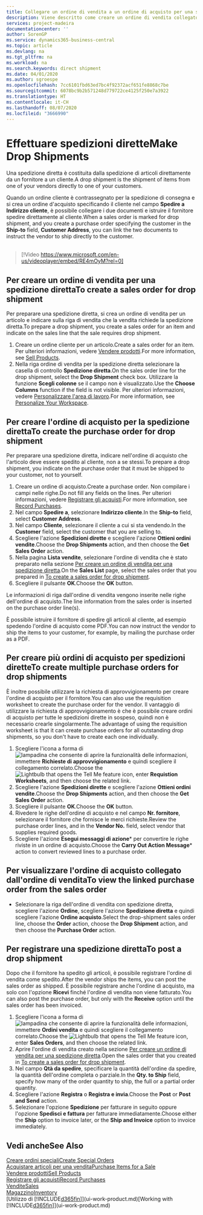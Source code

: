 ```yaml
---
title: Collegare un ordine di vendita a un ordine di acquisto per una spedizione diretta | Documenti Microsoft
description: Viene descritto come creare un ordine di vendita collegato a un ordine di acquisto per consentire la spedizione diretta dal fornitore al cliente.
services: project-madeira
documentationcenter: ''
author: SorenGP
ms.service: dynamics365-business-central
ms.topic: article
ms.devlang: na
ms.tgt_pltfrm: na
ms.workload: na
ms.search.keywords: direct shipment
ms.date: 04/01/2020
ms.author: sgroespe
ms.openlocfilehash: 7cc6101fbd63ed7bc4f92372acf651fe8868c7be
ms.sourcegitcommit: 6078bc9b2b571248d779722ce4125f250e7a3922
ms.translationtype: HT
ms.contentlocale: it-CH
ms.lasthandoff: 08/07/2020
ms.locfileid: "3666990"
---
```

# <a name="make-drop-shipments"></a><span data-ttu-id="990c5-103">Effettuare spedizioni dirette</span><span class="sxs-lookup"><span data-stu-id="990c5-103">Make Drop Shipments</span></span>
<span data-ttu-id="990c5-104">Una spedizione diretta è costituita dalla spedizione di articoli direttamente da un fornitore a un cliente.</span><span class="sxs-lookup"><span data-stu-id="990c5-104">A drop shipment is the shipment of items from one of your vendors directly to one of your customers.</span></span>

<span data-ttu-id="990c5-105">Quando un ordine cliente è contrassegnato per la spedizione di consegna e si crea un ordine d'acquisto specificando il cliente nel campo **Spedire a** **Indirizzo cliente**, è possibile collegare i due documenti e istruire il fornitore spedire direttamente al cliente.</span><span class="sxs-lookup"><span data-stu-id="990c5-105">When a sales order is marked for drop shipment, and you create a purchase order specifying the customer in the **Ship-to** field, **Customer Address**, you can link the two documents to instruct the vendor to ship directly to the customer.</span></span>
<br><br>  
  
> [!Video https://www.microsoft.com/en-us/videoplayer/embed/RE4mOyM?rel=0]

## <a name="to-create-a-sales-order-for-drop-shipment"></a><span data-ttu-id="990c5-106">Per creare un ordine di vendita per una spedizione diretta</span><span class="sxs-lookup"><span data-stu-id="990c5-106">To create a sales order for drop shipment</span></span>
<span data-ttu-id="990c5-107">Per preparare una spedizione diretta, si crea un ordine di vendita per un articolo e indicare sulla riga di vendita che la vendita richiede la spedizione diretta.</span><span class="sxs-lookup"><span data-stu-id="990c5-107">To prepare a drop shipment, you create a sales order for an item and indicate on the sales line that the sale requires drop shipment.</span></span>

1. <span data-ttu-id="990c5-108">Creare un ordine cliente per un articolo.</span><span class="sxs-lookup"><span data-stu-id="990c5-108">Create a sales order for an item.</span></span> <span data-ttu-id="990c5-109">Per ulteriori informazioni, vedere [Vendere prodotti](sales-how-sell-products.md).</span><span class="sxs-lookup"><span data-stu-id="990c5-109">For more information, see [Sell Products](sales-how-sell-products.md).</span></span>
2. <span data-ttu-id="990c5-110">Nella riga ordine di vendita per la spedizione diretta selezionare la casella di controllo **Spedizione diretta**.</span><span class="sxs-lookup"><span data-stu-id="990c5-110">On the sales order line for the drop shipment, select the **Drop Shipment** check box.</span></span> <span data-ttu-id="990c5-111">Utilizzare la funzione **Scegli colonne** se il campo non è visualizzato.</span><span class="sxs-lookup"><span data-stu-id="990c5-111">Use the **Choose Columns** function if the field is not visible.</span></span> <span data-ttu-id="990c5-112">Per ulteriori informazioni, vedere [Personalizzare l'area di lavoro](ui-personalization-user.md).</span><span class="sxs-lookup"><span data-stu-id="990c5-112">For more information, see [Personalize Your Workspace](ui-personalization-user.md).</span></span>

## <a name="to-create-the-purchase-order-for-drop-shipment"></a><span data-ttu-id="990c5-113">Per creare l'ordine di acquisto per la spedizione diretta</span><span class="sxs-lookup"><span data-stu-id="990c5-113">To create the purchase order for drop shipment</span></span>
<span data-ttu-id="990c5-114">Per preparare una spedizione diretta, indicare nell'ordine di acquisto che l'articolo deve essere spedito al cliente, non a se stessi.</span><span class="sxs-lookup"><span data-stu-id="990c5-114">To prepare a drop shipment, you indicate on the purchase order that it must be shipped to your customer, not to yourself.</span></span>

1. <span data-ttu-id="990c5-115">Creare un ordine di acquisto.</span><span class="sxs-lookup"><span data-stu-id="990c5-115">Create a purchase order.</span></span> <span data-ttu-id="990c5-116">Non compilare i campi nelle righe.</span><span class="sxs-lookup"><span data-stu-id="990c5-116">Do not fill any fields on the lines.</span></span> <span data-ttu-id="990c5-117">Per ulteriori informazioni, vedere [Registrare gli acquisti](purchasing-how-record-purchases.md).</span><span class="sxs-lookup"><span data-stu-id="990c5-117">For more information, see [Record Purchases](purchasing-how-record-purchases.md).</span></span>
2. <span data-ttu-id="990c5-118">Nel campo **Spedire a**, selezionare **Indirizzo cliente**.</span><span class="sxs-lookup"><span data-stu-id="990c5-118">In the **Ship-to** field, select **Customer Address**.</span></span>
3. <span data-ttu-id="990c5-119">Nel campo **Cliente**, selezionare il cliente a cui si sta vendendo.</span><span class="sxs-lookup"><span data-stu-id="990c5-119">In the **Customer** field, select the customer that you are selling to.</span></span>
3. <span data-ttu-id="990c5-120">Scegliere l'azione **Spedizioni dirette** e scegliere l'azione **Ottieni ordini vendite**.</span><span class="sxs-lookup"><span data-stu-id="990c5-120">Choose the **Drop Shipments** action, and then choose the **Get Sales Order** action.</span></span>
4. <span data-ttu-id="990c5-121">Nella pagina **Lista vendite**, selezionare l'ordine di vendita che è stato preparato nella sezione [Per creare un ordine di vendita per una spedizione diretta](sales-how-drop-shipment.md#to-create-a-sales-order-for-drop-shipment).</span><span class="sxs-lookup"><span data-stu-id="990c5-121">On the **Sales List** page, select the sales order that you prepared in [To create a sales order for drop shipment](sales-how-drop-shipment.md#to-create-a-sales-order-for-drop-shipment).</span></span>
5. <span data-ttu-id="990c5-122">Scegliere il pulsante **OK**.</span><span class="sxs-lookup"><span data-stu-id="990c5-122">Choose the **OK** button.</span></span>

<span data-ttu-id="990c5-123">Le informazioni di riga dall'ordine di vendita vengono inserite nelle righe dell'ordine di acquisto.</span><span class="sxs-lookup"><span data-stu-id="990c5-123">The line information from the sales order is inserted on the purchase order line(s).</span></span>

<span data-ttu-id="990c5-124">È possibile istruire il fornitore di spedire gli articoli al cliente, ad esempio spedendo l'ordine di acquisto come PDF.</span><span class="sxs-lookup"><span data-stu-id="990c5-124">You can now instruct the vendor to ship the items to your customer, for example, by mailing the purchase order as a PDF.</span></span>     

## <a name="to-create-multiple-purchase-orders-for-drop-shipments"></a><span data-ttu-id="990c5-125">Per creare più ordini di acquisto per spedizioni dirette</span><span class="sxs-lookup"><span data-stu-id="990c5-125">To create multiple purchase orders for drop shipments</span></span>
<span data-ttu-id="990c5-126">È inoltre possibile utilizzare la richiesta di approvvigionamento per creare l'ordine di acquisto per il fornitore.</span><span class="sxs-lookup"><span data-stu-id="990c5-126">You can also use the requisition worksheet to create the purchase order for the vendor.</span></span> <span data-ttu-id="990c5-127">Il vantaggio di utilizzare la richiesta di approvvigionamento è che è possibile creare ordini di acquisto per tutte le spedizioni dirette in sospeso, quindi non è necessario crearle singolarmente.</span><span class="sxs-lookup"><span data-stu-id="990c5-127">The advantage of using the requisition worksheet is that it can create purchase orders for all outstanding drop shipments, so you don't have to create each one individually.</span></span>

1. <span data-ttu-id="990c5-128">Scegliere l'icona a forma di ![lampadina che consente di aprire la funzionalità delle informazioni](media/ui-search/search_small.png "Informazioni sull'operazione che si desidera eseguire"), immettere **Richieste di approvvigionamento** e quindi scegliere il collegamento correlato.</span><span class="sxs-lookup"><span data-stu-id="990c5-128">Choose the ![Lightbulb that opens the Tell Me feature](media/ui-search/search_small.png "Tell me what you want to do") icon, enter **Requistion Worksheets**, and then choose the related link.</span></span>
2. <span data-ttu-id="990c5-129">Scegliere l'azione **Spedizioni dirette** e scegliere l'azione **Ottieni ordini vendite**.</span><span class="sxs-lookup"><span data-stu-id="990c5-129">Choose the **Drop Shipments** action, and then choose the **Get Sales Order** action.</span></span>
3. <span data-ttu-id="990c5-130">Scegliere il pulsante **OK**.</span><span class="sxs-lookup"><span data-stu-id="990c5-130">Choose the **OK** button.</span></span>
4. <span data-ttu-id="990c5-131">Rivedere le righe dell'ordine di acquisto e nel campo **Nr. fornitore**, selezionare il fornitore che fornisce le merci richieste.</span><span class="sxs-lookup"><span data-stu-id="990c5-131">Review the purchase order lines, and in the **Vendor No.** field, select vendor that supplies required goods.</span></span> 
5. <span data-ttu-id="990c5-132">Scegliere l'azione **Esegui messaggi di azione**\* per convertire le righe riviste in un ordine di acquisto.</span><span class="sxs-lookup"><span data-stu-id="990c5-132">Choose the **Carry Out Action Message**\* action to convert reviewed lines to a purchase order.</span></span>

## <a name="to-view-the-linked-purchase-order-from-the-sales-order"></a><span data-ttu-id="990c5-133">Per visualizzare l'ordine di acquisto collegato dall'ordine di vendita</span><span class="sxs-lookup"><span data-stu-id="990c5-133">To view the linked purchase order from the sales order</span></span>
* <span data-ttu-id="990c5-134">Selezionare la riga dell'ordine di vendita con spedizione diretta, scegliere l'azione **Ordine**, scegliere l'azione **Spedizione diretta** e quindi scegliere l'azione **Ordine acquisto**.</span><span class="sxs-lookup"><span data-stu-id="990c5-134">Select the drop-shipment sales order line, choose the **Order** action, choose the **Drop Shipment** action, and then choose the **Purchase Order** action.</span></span>

## <a name="to-post-a-drop-shipment"></a><span data-ttu-id="990c5-135">Per registrare una spedizione diretta</span><span class="sxs-lookup"><span data-stu-id="990c5-135">To post a drop shipment</span></span>
<span data-ttu-id="990c5-136">Dopo che il fornitore ha spedito gli articoli, è possibile registrare l'ordine di vendita come spedito.</span><span class="sxs-lookup"><span data-stu-id="990c5-136">After the vendor ships the items, you can post the sales order as shipped.</span></span> <span data-ttu-id="990c5-137">È possibile registrare anche l'ordine di acquisto, ma solo con l'opzione **Ricevi** finché l'ordine di vendita non viene fatturato.</span><span class="sxs-lookup"><span data-stu-id="990c5-137">You can also post the purchase order, but only with the **Receive** option until the sales order has been invoiced.</span></span>

1. <span data-ttu-id="990c5-138">Scegliere l'icona a forma di ![lampadina che consente di aprire la funzionalità delle informazioni](media/ui-search/search_small.png "Informazioni sull'operazione che si desidera eseguire"), immettere **Ordini vendita** e quindi scegliere il collegamento correlato.</span><span class="sxs-lookup"><span data-stu-id="990c5-138">Choose the ![Lightbulb that opens the Tell Me feature](media/ui-search/search_small.png "Tell me what you want to do") icon, enter **Sales Orders**, and then choose the related link.</span></span>
2. <span data-ttu-id="990c5-139">Aprire l'ordine di vendita creato nella sezione [Per creare un ordine di vendita per una spedizione diretta](sales-how-drop-shipment.md#to-create-a-sales-order-for-drop-shipment).</span><span class="sxs-lookup"><span data-stu-id="990c5-139">Open the sales order that you created in [To create a sales order for drop shipment]().</span></span>
3. <span data-ttu-id="990c5-140">Nel campo **Qtà da spedire**, specificare la quantità dell'ordine da spedire, la quantità dell'ordine completa o parziale.</span><span class="sxs-lookup"><span data-stu-id="990c5-140">In the **Qty. to Ship** field, specify how many of the order quantity to ship, the full or a partial order quantity.</span></span>
4. <span data-ttu-id="990c5-141">Scegliere l'azione **Registra** o **Registra e invia**.</span><span class="sxs-lookup"><span data-stu-id="990c5-141">Choose the **Post** or **Post and Send** action.</span></span>
5. <span data-ttu-id="990c5-142">Selezionare l'opzione **Spedizione** per fatturare in seguito oppure l'opzione **Spedisci e fattura** per fatturare immediatamente.</span><span class="sxs-lookup"><span data-stu-id="990c5-142">Choose either the **Ship** option to invoice later, or the **Ship and Invoice** option to invoice immediately.</span></span>

## <a name="see-also"></a><span data-ttu-id="990c5-143">Vedi anche</span><span class="sxs-lookup"><span data-stu-id="990c5-143">See Also</span></span>
[<span data-ttu-id="990c5-144">Creare ordini speciali</span><span class="sxs-lookup"><span data-stu-id="990c5-144">Create Special Orders</span></span>](sales-how-to-create-special-orders.md)  
[<span data-ttu-id="990c5-145">Acquistare articoli per una vendita</span><span class="sxs-lookup"><span data-stu-id="990c5-145">Purchase Items for a Sale</span></span>](purchasing-how-purchase-products-sale.md)  
[<span data-ttu-id="990c5-146">Vendere prodotti</span><span class="sxs-lookup"><span data-stu-id="990c5-146">Sell Products</span></span>](sales-how-sell-products.md)  
[<span data-ttu-id="990c5-147">Registrare gli acquisti</span><span class="sxs-lookup"><span data-stu-id="990c5-147">Record Purchases</span></span>](purchasing-how-record-purchases.md)  
[<span data-ttu-id="990c5-148">Vendite</span><span class="sxs-lookup"><span data-stu-id="990c5-148">Sales</span></span>](sales-manage-sales.md)  
[<span data-ttu-id="990c5-149">Magazzino</span><span class="sxs-lookup"><span data-stu-id="990c5-149">Inventory</span></span>](inventory-manage-inventory.md)  
<span data-ttu-id="990c5-150">[Utilizzo di [!INCLUDE[d365fin](includes/d365fin_md.md)]](ui-work-product.md)</span><span class="sxs-lookup"><span data-stu-id="990c5-150">[Working with [!INCLUDE[d365fin](includes/d365fin_md.md)]](ui-work-product.md)</span></span>
